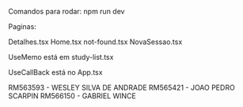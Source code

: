 Comandos para rodar: 
npm run dev

Paginas: 

Detalhes.tsx
Home.tsx
not-found.tsx
NovaSessao.tsx


UseMemo está em study-list.tsx

UseCallBack está no App.tsx


RM563593 - WESLEY SILVA DE ANDRADE
RM565421 - JOAO PEDRO SCARPIN 
RM566150 - GABRIEL WINCE 


<!-- Joao responsavel por criar os componentes do type Study-->

<!-- Wesley responsavel por criar types,assets, definir App.tsx e demais componentes de redirecionamento e nav bar -->

<!-- Gabriel responsavel por criar as paginas -->